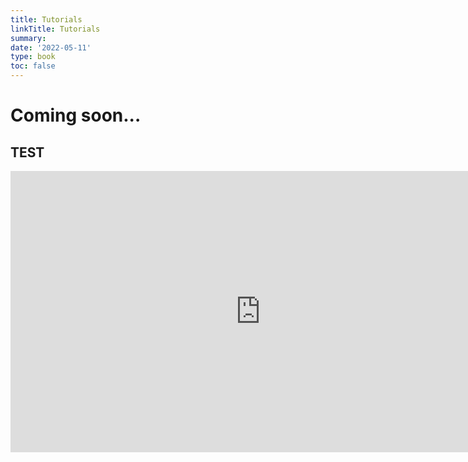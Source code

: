 ```yaml
---
title: Tutorials
linkTitle: Tutorials
summary: 
date: '2022-05-11'
type: book
toc: false
---
```


# Coming soon...

## TEST

<center><iframe 
                 width="800" 
    height="450" 
                src="https://www.bilibili.com/video/BV1p7411o7Za?spm_id_from=333.337.search-card.all.click" scrolling="no" border="0" frameborder="no" framespacing="0" allowfullscreen> </iframe> </center>
